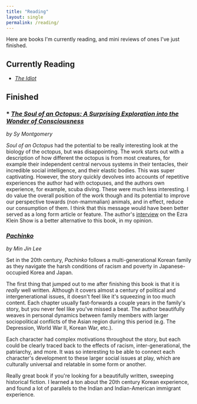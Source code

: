```yaml
---
title: "Reading"
layout: single
permalink: /reading/
---
```


Here are books I'm currently reading, and mini reviews of ones I've just finished.

## **Currently Reading**

* [*The Idiot*](https://en.wikipedia.org/wiki/The_Idiot)

## **Finished**

### * [*The Soul of an Octopus: A Surprising Exploration into the Wonder of Consciousness*](https://www.amazon.com/Soul-Octopus-Surprising-Exploration-Consciousness/dp/1451697724)
*by Sy Montgomery*
<br><span style="color:#daa520"><i class="fas fa-star"></i><i class="fas fa-star"></i><span>

*Soul of an Octopus* had the potential to be really interesting look at the biology of the octopus, but was disappointing. The work starts out with a description of how different the octopus is from most creatures, for example their independent central nervous systems in their tentacles, their incredible social intelligence, and their elastic bodies. This was super captivating. However, the story quickly devolves into accounts of repetitive experiences the author had with octopuses, and the authors own experience, for example, scuba diving. These were much less interesting. I do value the overall position of the work though and its potential to improve our perspective towards (non-mammalian) animals, and in effect, reduce our consumption of them. I think that this message would have been better served as a long form article or feature. The author's [interview](https://www.nytimes.com/2021/07/13/podcasts/transcript-ezra-klein-interviews-sy-montgomery.html) on the Ezra Klein Show is a better alternative to this book, in my opinion.

### [*Pachinko*](https://www.minjinlee.com/book/pachinko/)
*by Min Jin Lee*
<br><span style="color:#daa520"><i class="fas fa-star"></i><i class="fas fa-star"></i><i class="fas fa-star"></i><i class="fas fa-star"></i><i class="fas fa-star"></i><span>


Set in the 20th century, *Pachinko* follows a multi-generational Korean family as they navigate the harsh conditions of racism and poverty in Japanese-occupied Korea and Japan.

The first thing that jumped out to me after finishing this book is that it is *really* well written. Although it covers almost a century of political and intergenerational issues, it doesn't feel like it's squeezing in too much content. Each chapter usually fast-forwards a couple years in the family's story, but you never feel like you've missed a beat. The author beautifully weaves in personal dynamics between family members with larger sociopolitical conflicts of the Asian region during this period (e.g. The Depression, World War II, Korean War, etc.).

Each character had complex motivations throughout the story, but each could be clearly traced back to the effects of racism, inter-generational, the patriarchy, and more. It was so interesting to be able to connect each character's development to these larger social issues at play, which are culturally universal and relatable in some form or another.

Really great book if you're looking for a beautifully written, sweeping historical fiction. I learned a ton about the 20th century Korean experience, and found a lot of parallels to the Indian and Indian-American immigrant experience.
